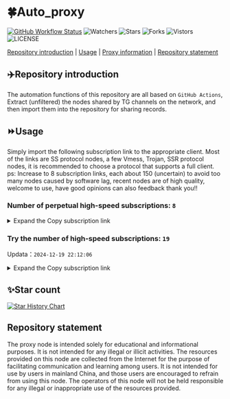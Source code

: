 # 🍀Auto_proxy
[![GitHub Workflow Status](https://img.shields.io/github/actions/workflow/status/PangTouY00/Auto_proxy/main.yml?branch=main)](https://github.com/PangTouY00/Auto_proxy/actions/workflows/main.yml?branch=main) 
![Watchers](https://img.shields.io/github/watchers/w1770946466/Auto_proxy) ![Stars](https://img.shields.io/github/stars/PangTouY00/Auto_proxy) ![Forks](https://img.shields.io/github/forks/w1770946466/Auto_proxy) ![Vistors](https://visitor-badge.laobi.icu/badge?page_id=PangTouY00.Auto_proxy) ![LICENSE](https://img.shields.io/badge/license-CC%20BY--SA%204.0-green.svg)

[Repository introduction](https://github.com/PangTouY00/Auto_proxy#Repositoryintroduction) | [Usage](https://github.com/PangTouY00/Auto_proxy#Usage) | [Proxy information](https://github.com/PangTouY00/Auto_proxy#Proxyinformation) | [Repository statement](https://github.com/PangTouY00/Auto_proxy#Repositorystatement)

## ✈️Repository introduction
The automation functions of this repository are all based on `GitHub Actions`,
Extract (unfiltered) the nodes shared by TG channels on the network, and then import them into the repository for sharing records.

## ⏩Usage
Simply import the following subscription link to the appropriate client. Most of the links are SS protocol nodes, a few Vmess, Trojan, SSR protocol nodes, it is recommended to choose a protocol that supports a full client.
ps: Increase to 8 subscription links, each about 150 (uncertain) to avoid too many nodes caused by software lag, recent nodes are of high quality, welcome to use, have good opinions can also feedback thank you!!

### Number of perpetual high-speed subscriptions: `8`

<details>
  <summary>Expand the Copy subscription link</summary>

  
- [Multiprotocol Base64 encoding](https://raw.githubusercontent.com/PangTouY00/Auto_proxy/main/Long_term_subscription1)
`https://raw.githubusercontent.com/PangTouY00/Auto_proxy/main/Long_term_subscription_num`
`Total number of merge nodes: 1937`

- [Multiprotocol Base64 encoding](https://raw.githubusercontent.com/PangTouY00/Auto_proxy/main/Long_term_subscription1)
`https://raw.githubusercontent.com/PangTouY00/Auto_proxy/main/Long_term_subscription1`
`Total number of merge nodes: 243`

- [Multiprotocol Base64 encoding](https://raw.githubusercontent.com/PangTouY00/Auto_proxy/main/Long_term_subscription2)
`https://raw.githubusercontent.com/PangTouY00/Auto_proxy/main/Long_term_subscription2`
`Total number of merge nodes: 243`

- [Multiprotocol Base64 encoding](https://raw.githubusercontent.com/PangTouY00/Auto_proxy/main/Long_term_subscription3)
`https://raw.githubusercontent.com/PangTouY00/Auto_proxy/main/Long_term_subscription3`
`Total number of merge nodes: 243`

- [Multiprotocol Base64 encoding](https://raw.githubusercontent.com/PangTouY00/Auto_proxy/main/Long_term_subscription4)
`https://raw.githubusercontent.com/PangTouY00/Auto_proxy/main/Long_term_subscription4`
`Total number of merge nodes: 243`

- [Multiprotocol Base64 encoding](https://raw.githubusercontent.comPangTouY00/Auto_proxy/main/Long_term_subscription5)
`https://raw.githubusercontent.com/PangTouY00/Auto_proxy/main/Long_term_subscription5`
`Total number of merge nodes: 243`

- [Multiprotocol Base64 encoding](https://raw.githubusercontent.com/PangTouY00/Auto_proxy/main/Long_term_subscription6)
`https://raw.githubusercontent.com/PangTouY00/Auto_proxy/main/Long_term_subscription6`
`Total number of merge nodes: 243`

- [Multiprotocol Base64 encoding](https://raw.githubusercontent.com/PangTouY00/Auto_proxy/main/Long_term_subscription7)
`https://raw.githubusercontent.com/PangTouY00/Auto_proxy/main/Long_term_subscription7`
`Total number of merge nodes: 243`

- [Multiprotocol Base64 encoding](https://raw.githubusercontent.com/PangTouY00/Auto_proxy/main/Long_term_subscription8)
`https://raw.githubusercontent.com/PangTouY00/Auto_proxy/main/Long_term_subscription8`
`Total number of merge nodes: 236`

- [Clash subscription](https://raw.githubusercontent.com/PangTouY00/Auto_proxy/main/Long_term_subscription2.yaml)
`https://raw.githubusercontent.com/PangTouY00/Auto_proxy/main/Long_term_subscription1.yaml`


- [Clash subscription](https://raw.githubusercontent.com/PangTouY00/Auto_proxy/main/Long_term_subscription2.yaml)
`https://raw.githubusercontent.com/PangTouY00/Auto_proxy/main/Long_term_subscription2.yaml`


- [Clash subscription](https://raw.githubusercontent.com/PangTouY00/Auto_proxy/main/Long_term_subscription3.yaml)
`https://raw.githubusercontent.com/PangTouY00/Auto_proxy/main/Long_term_subscription3.yaml`
  
</details>

### Try the number of high-speed subscriptions: `19`
Updata：`2024-12-19 22:12:06`


<details>
  <summary>Expand the Copy subscription link</summary>  














































































































































































































































































































































































































































































































































































































































































































































































































































































































































































































































































































































































































































































































































































































































































































































































































































































































































































































































































































































































































































































































































































































































































































































































































































































































































































































































































































































































































































































































































































































































































































































































































































































































































































































































































































































































































































































































































































































































































































































































































































































































































































































































































































































































































































































































































































































































































































































































































































































































































































































































































































































































































































































































































































































































































































































































































































































































































































































































































































































































































































































































































































































































































































































































































































































































































































































































































































































































































































































































































































































































































































































































































































































































































































































































































































































































































































































































































































































































































































































































































































































































































































































































































































































































































































































































































































































































































































































































































































































































































































































































































































































































































































































































































































































































































































































































































































































































































































































































































































































































































































































































































































































































































































































































































































































































































































































































































































































































































































































































































































































































































































































































































































































































































































































































































































































































































































































































































































































































































































































































































































































































































































































































































































































































































































































































































































































































































































































































































































































































































































































































































































































































































































































































































































































































































































































































































































































































































































































































































































































































































































































































































































































































































































































































































































































































































































































































































































































































































































































































































































































































































































































































































































































































































































































































































































































































































































































































































































































































































































































































































































































































































































































































































































































































































































































































































































































































































































































































































































































































































































































































































































































































































































































































































































































































































































































































































































































































































































































































































































































































>Trial subscription：
`https://www.kuaidog009.top/api/v1/client/subscribe?token=3920ef62bd2a0676ef65160fb2f985cf`




>Trial subscription：
`https://www.kuaidog006.top/api/v1/client/subscribe?token=47cdda9dae6d707715aaee99a6b180fd`




>Trial subscription：
`https://dashuai.us/api/v1/client/subscribe?token=6beacd0fd574592643a53df8d1db1113`




>Trial subscription：
`https://sq9xy6.cpminig.com/api/v1/client/subscribe?token=b2004e688ef57290c662373ce50540be`




>Trial subscription：
`https://vpn.sudatech.store/api/v1/client/subscribe?token=ead0af1291383f6ee13bfece599bd726`




>Trial subscription：
`https://needss.link/api/v1/client/subscribe?token=80dea9dcfcd0ebd6a24847bf3fee619d`




>Trial subscription：
`https://sulink.pro/api/v1/client/subscribe?token=6bd8c22499e5d673d905329d9cac8742`




>Trial subscription：
`https://abyssvpn.com/api/v1/client/subscribe?token=0e60c4afdebc8374ada7b6e1bcbd5e71`




>Trial subscription：
`https://hy-2.com/api/v1/client/subscribe?token=2d0201dda447c54277f4c8526999a2dd`




>Trial subscription：
`https://v2rayshare.githubrowcontent.com/2024/12/20241219.txt`




>Trial subscription：
`https://xueyejiasu.com/api/v1/client/subscribe?token=8f4592393a253a4d91210dc41180416f`




>Trial subscription：
`https://666666222.xyz/api/v1/client/subscribe?token=579cf57add8fe111d3bb768979387755`




>Trial subscription：
`https://ch.louwangzhiyu.xyz/api/v1/client/subscribe?token=14faf54f72b46c485f949caf7c30dd3c`




>Trial subscription：
`https://fs.v2rayse.com/share/20241219/gbols9p3r9.txt`




>Trial subscription：
`https://qingyun.zybs.eu.org/api/v1/client/subscribe?token=2d2e3d8c10d5311ca7d0cdadd04d439f`




>Trial subscription：
`https://lanmaoyun.icu/api/v1/client/subscribe?token=d221151a4c75cba9928cf5ea59edabcf`




>Trial subscription：
`https://vt.louwangzhiyu.xyz/api/v1/client/subscribe?token=a105df26d0cd8cd4a5fce265ca88c03c`




>Trial subscription：
`https://dl.vfkum.website/api/v1/client/subscribe?token=7c36a20ce0ba82d337bed507975c21d8`




>Trial subscription：
`https://nodefree.githubrowcontent.com/2024/12/20241219.txt`



</details>

## ✨Star count
[![Star History Chart](https://api.star-history.com/svg?repos=PangTouY00/Auto_proxy&type=Date)](https://star-history.com/#w1770946466/Auto_proxy&Date)



## Repository statement
The proxy node is intended solely for educational and informational purposes. It is not intended for any illegal or illicit activities. The resources provided on this node are collected from the Internet for the purpose of facilitating communication and learning among users. It is not intended for use by users in mainland China, and those users are encouraged to refrain from using this node. The operators of this node will not be held responsible for any illegal or inappropriate use of the resources provided.
